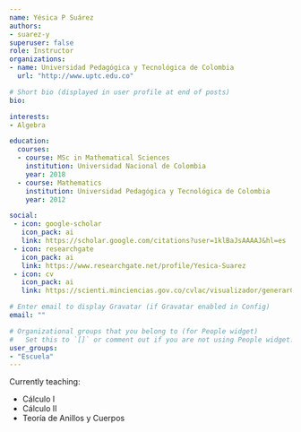 ```yaml
---
name: Yésica P Suárez
authors:
- suarez-y
superuser: false
role: Instructor
organizations:
- name: Universidad Pedagógica y Tecnológica de Colombia
  url: "http://www.uptc.edu.co"

# Short bio (displayed in user profile at end of posts)
bio: 

interests:
- Algebra

education:
  courses:
  - course: MSc in Mathematical Sciences
    institution: Universidad Nacional de Colombia
    year: 2018
  - course: Mathematics
    institution: Universidad Pedagógica y Tecnológica de Colombia
    year: 2012

social:
 - icon: google-scholar
   icon_pack: ai
   link: https://scholar.google.com/citations?user=1klBaJsAAAAJ&hl=es
 - icon: researchgate
   icon_pack: ai
   link: https://www.researchgate.net/profile/Yesica-Suarez
 - icon: cv
   icon_pack: ai
   link: https://scienti.minciencias.gov.co/cvlac/visualizador/generarCurriculoCv.do?cod_rh=0001361666

# Enter email to display Gravatar (if Gravatar enabled in Config)
email: ""

# Organizational groups that you belong to (for People widget)
#   Set this to `[]` or comment out if you are not using People widget.
user_groups:
- "Escuela"
---
```


Currently teaching:
+ Cálculo I
+ Cálculo II
+ Teoría de Anillos y Cuerpos
